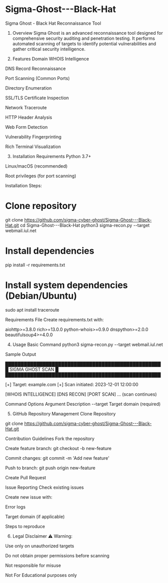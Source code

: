 # Sigma-Ghost---Black-Hat
Sigma Ghost - Black Hat Reconnaissance Tool

1. Overview
Sigma Ghost is an advanced reconnaissance tool designed for comprehensive security auditing and penetration testing. It performs automated scanning of targets to identify potential vulnerabilities and gather critical security intelligence.

2. Features
Domain WHOIS Intelligence

DNS Record Reconnaissance

Port Scanning (Common Ports)

Directory Enumeration

SSL/TLS Certificate Inspection

Network Traceroute

HTTP Header Analysis

Web Form Detection

Vulnerability Fingerprinting

Rich Terminal Visualization

3. Installation
Requirements
Python 3.7+

Linux/macOS (recommended)

Root privileges (for port scanning)

Installation Steps:

# Clone repository
git clone https://github.com/sigma-cyber-ghost/Sigma-Ghost---Black-Hat.git
cd Sigma-Ghost---Black-Hat
python3 sigma-recon.py --target webmail.iul.net

# Install dependencies
pip install -r requirements.txt

# Install system dependencies (Debian/Ubuntu)
sudo apt install traceroute

Requirements File
Create requirements.txt with:

aiohttp>=3.8.0
rich>=13.0.0
python-whois>=0.9.0
dnspython>=2.0.0
beautifulsoup4>=4.0.0

4. Usage
Basic Command
python3 sigma-recon.py --target webmail.iul.net

Sample Output

██████████████████████████████████████████████████
█               SIGMA GHOST SCAN                █
██████████████████████████████████████████████████

[+] Target: example.com
[+] Scan initiated: 2023-12-01 12:00:00

[WHOIS INTELLIGENCE]
[DNS RECON]
[PORT SCAN]
... (scan continues)

Command Options
Argument	Description
--target	Target domain (required)

5. GitHub Repository Management
Clone Repository

git clone https://github.com/sigma-cyber-ghost/Sigma-Ghost---Black-Hat.git

Contribution Guidelines
Fork the repository

Create feature branch: git checkout -b new-feature

Commit changes: git commit -m 'Add new feature'

Push to branch: git push origin new-feature

Create Pull Request

Issue Reporting
Check existing issues

Create new issue with:

Error logs

Target domain (if applicable)

Steps to reproduce

6. Legal Disclaimer
⚠️ Warning:

Use only on unauthorized targets

Do not obtain proper permissions before scanning

Not responsible for misuse

Not For Educational purposes only


